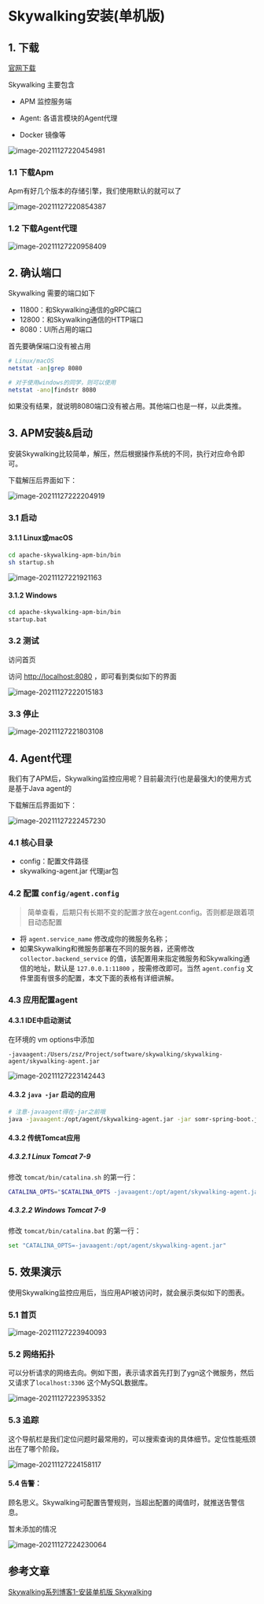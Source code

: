 # Skywalking安装(单机版)

## 1. 下载

[官网下载](http://skywalking.apache.org/downloads/)

Skywalking 主要包含

- APM 监控服务端
- Agent: 各语言模块的Agent代理

- Docker 镜像等

![image-20211127220454981](https://zszblog.oss-cn-beijing.aliyuncs.com/zszblog/blogimage-master/image-20211127220454981.png)

### 1.1 下载Apm

Apm有好几个版本的存储引擎，我们使用默认的就可以了

![image-20211127220854387](https://zszblog.oss-cn-beijing.aliyuncs.com/zszblog/blogimage-master/image-20211127220854387.png)

### 1.2 下载Agent代理

![image-20211127220958409](https://zszblog.oss-cn-beijing.aliyuncs.com/zszblog/blogimage-master/image-20211127220958409.png)

## 2. 确认端口

Skywalking 需要的端口如下

- 11800：和Skywalking通信的gRPC端口
- 12800：和Skywalking通信的HTTP端口
- 8080：UI所占用的端口

首先要确保端口没有被占用

```sh
# Linux/macOS
netstat -an|grep 8080

# 对于使用windows的同学，则可以使用
netstat -ano|findstr 8080
```

如果没有结果，就说明8080端口没有被占用。其他端口也是一样，以此类推。

## 3. APM安装&启动

安装Skywalking比较简单，解压，然后根据操作系统的不同，执行对应命令即可。

下载解压后界面如下：

![image-20211127222204919](https://zszblog.oss-cn-beijing.aliyuncs.com/zszblog/blogimage-master/image-20211127222204919.png)

### 3.1 启动

#### 3.1.1 Linux或macOS

```sh
cd apache-skywalking-apm-bin/bin
sh startup.sh
```

![image-20211127221921163](https://zszblog.oss-cn-beijing.aliyuncs.com/zszblog/blogimage-master/image-20211127221921163.png)

#### 3.1.2 Windows

```sh
cd apache-skywalking-apm-bin/bin
startup.bat
```

### 3.2 测试

访问首页

访问 [http://localhost:8080](http://localhost:8080) ，即可看到类似如下的界面

![image-20211127222015183](https://zszblog.oss-cn-beijing.aliyuncs.com/zszblog/blogimage-master/image-20211127222015183.png)

### 3.3 停止

![image-20211127221803108](https://zszblog.oss-cn-beijing.aliyuncs.com/zszblog/blogimage-master/image-20211127221803108.png)

## 4. Agent代理

我们有了APM后，Skywalking监控应用呢？目前最流行(也是最强大)的使用方式是基于Java agent的

下载解压后界面如下：

![image-20211127222457230](https://zszblog.oss-cn-beijing.aliyuncs.com/zszblog/blogimage-master/image-20211127222457230.png)

### 4.1 核心目录

- config：配置文件路径
- skywalking-agent.jar 代理jar包

### 4.2 配置 `config/agent.config` 

>简单查看，后期只有长期不变的配置才放在agent.config。否则都是跟着项目动态配置

- 将 `agent.service_name` 修改成你的微服务名称；
- 如果Skywalking和微服务部署在不同的服务器，还需修改 `collector.backend_service` 的值，该配置用来指定微服务和Skywalking通信的地址，默认是 `127.0.0.1:11800` ，按需修改即可。当然 `agent.config` 文件里面有很多的配置，本文下面的表格有详细讲解。

### 4.3 应用配置agent

#### 4.3.1 IDE中启动测试

在环境的 vm options中添加

```
-javaagent:/Users/zsz/Project/software/skywalking/skywalking-agent/skywalking-agent.jar
```

![image-20211127223142443](https://zszblog.oss-cn-beijing.aliyuncs.com/zszblog/blogimage-master/image-20211127223142443.png)

#### 4.3.2  `java -jar` 启动的应用

```sh
# 注意-javaagent得在-jar之前哦
java -javaagent:/opt/agent/skywalking-agent.jar -jar somr-spring-boot.jar
```

#### 4.3.2 传统Tomcat应用

##### 4.3.2.1 Linux Tomcat 7-9

修改 `tomcat/bin/catalina.sh` 的第一行：

```sh
CATALINA_OPTS="$CATALINA_OPTS -javaagent:/opt/agent/skywalking-agent.jar"; export CATALINA_OPTS
```

##### 4.3.2.2 Windows Tomcat 7-9

修改 `tomcat/bin/catalina.bat` 的第一行：

```sh
set "CATALINA_OPTS=-javaagent:/opt/agent/skywalking-agent.jar"
```

## 5. 效果演示

使用Skywalking监控应用后，当应用API被访问时，就会展示类似如下的图表。

### 5.1 首页

![image-20211127223940093](https://zszblog.oss-cn-beijing.aliyuncs.com/zszblog/blogimage-master/image-20211127223940093.png)

### 5.2 网络拓扑

可以分析请求的网络去向。例如下图，表示请求首先打到了ygn这个微服务，然后又请求了`localhost:3306` 这个MySQL数据库。

![image-20211127223953352](https://zszblog.oss-cn-beijing.aliyuncs.com/zszblog/blogimage-master/image-20211127223953352.png)

### 5.3 追踪

这个导航栏是我们定位问题时最常用的，可以搜索查询的具体细节。定位性能瓶颈出在了哪个阶段。

![image-20211127224158117](https://zszblog.oss-cn-beijing.aliyuncs.com/zszblog/blogimage-master/image-20211127224158117.png)

#### 5.4 告警：

顾名思义。Skywalking可配置告警规则，当超出配置的阈值时，就推送告警信息。

暂未添加的情况

![image-20211127224230064](https://zszblog.oss-cn-beijing.aliyuncs.com/zszblog/blogimage-master/image-20211127224230064.png)

## 参考文章

[Skywalking系列博客1-安装单机版 Skywalking](https://www.itmuch.com/skywalking/skywalking-install/)
